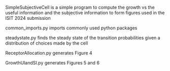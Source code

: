 SimpleSubjectiveCell is a simple program to compute the growth vs the useful information and the subjective information to form figures used in the ISIT 2024 submission

common_imports.py imports commonly used python packages

steadystate.py finds the steady state of the transition probabilities given a distribution of choices made by the cell

ReceptorAllocation.py generates Figure 4

GrowthUIandSI.py generates Figures 5 and 6
